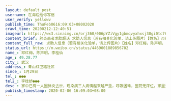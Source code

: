 ```yaml
---
layout: default_post
username: 在海边给你写信
user_verify: yellowv
publish_time: ThuFeb0616:09:03+08002020
crawl_time: 20200212-12:40:51
imageurl: https://wx3.sinaimg.cn/orj360/006pYZiVgy1gbmqvyxhxsj30gi0tc76h.jpg
content_brief: 肺炎患者求助超话 求助人信息（若有相关化验单，请上传图片）【姓名】邓红梅，陈声明，李桂仙【年龄】49.28.77【所在城市】武汉【所在小区、社区】青山红卫路社区【患病时间】1月29日【联系方式】●●●【其他紧急联系人】李桂娇●●●【病情描述】 家中已有一人因肺炎去世，现 ...全文
content_full_raw: 求助人信息（若有相关化验单，请上传图片）【姓名】邓红梅，陈声明，李桂仙【年龄】49.28.77【所在城市】武汉【所在小区、社区】青山红卫路社区【患病时间】1月29日【联系方式】●●●【其他紧急联系人】李桂娇●●●【病情描述】家中已有一人因肺炎去世，现染病三人病情越来越严重，呼吸困难，医院无床位，家里没人照顾彼此，77岁的老人还患有肾衰竭等诸多慢性病，望帮助🙏
status_url: https://m.weibo.cn/status/4469001889856702
name_: 邓红梅，陈声明，李桂仙
age_: 49.28.77
city_: 武汉
address_: 青山红卫路社区
since_: 1月29日
tel_: ●●●
tel2_: 李桂娇●●●
desc_: 家中已有一人因肺炎去世，现染病三人病情越来越严重，呼吸困难，医院无床位，家里没人照顾彼此，77岁的老人还患有肾衰竭等诸多慢性病，望帮助🙏
publish_timestamp: 2020-02-06 16:09:03+08:00
---
```

